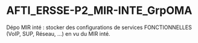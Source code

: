 # AFTI_ERSSE-P2_MIR-INTE_GrpOMA
Dépo MIR inté : stocker des configurations de services FONCTIONNELLES (VoIP, SUP, Réseau, ...) en vu du MIR inté.
